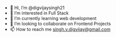- 👋 Hi, I’m @digvijaysingh21
- 👀 I’m interested in Full Stack
- 🌱 I’m currently learning web development
- 💞️ I’m looking to collaborate on Frontend Projects
- 📫 How to reach me singh.v.digvijay@gmail.com

